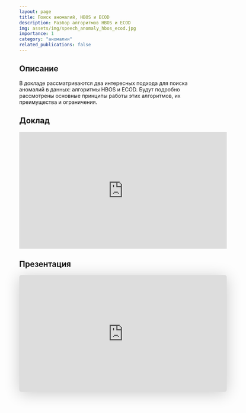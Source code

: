 ```yaml
---
layout: page
title: Поиск аномалий, HBOS и ECOD
description: Разбор алгоритмов HBOS и ECOD
img: assets/img/speech_anomaly_hbos_ecod.jpg
importance: 1
category: "аномалии"
related_publications: false
---
```


## Описание

В докладе рассматриваются два интересных подхода для поиска аномалий в данных: алгоритмы HBOS и ECOD. Будут подробно рассмотрены основные принципы работы этих алгоритмов, их преимущества и ограничения.

## Доклад

<iframe width="560" height="315" src="https://www.youtube.com/embed/ITWcVFbt2-8?si=omIr4EkDkZjs5u1u" title="YouTube video player" frameborder="0" allow="accelerometer; autoplay; clipboard-write; encrypted-media; gyroscope; picture-in-picture; web-share" referrerpolicy="strict-origin-when-cross-origin" allowfullscreen></iframe>

## Презентация

<iframe class="speakerdeck-iframe" style="border: 0px; background: rgba(0, 0, 0, 0.1) padding-box; margin: 0px; padding: 0px; border-radius: 6px; box-shadow: rgba(0, 0, 0, 0.2) 0px 5px 40px; width: 560px; height: auto; aspect-ratio: 560 / 315;" frameborder="0" src="https://speakerdeck.com/player/b3ef71f233704aa28dbb102e01a071cc" title="Moscow Python Meetup №99. Михаил Васильев  (Cтарший специалист по машинному обучению).  Поиск аномалий в данных, алгоритмы HBOS и ECOD" allowfullscreen="true" data-ratio="1.7777777777777777"></iframe>
